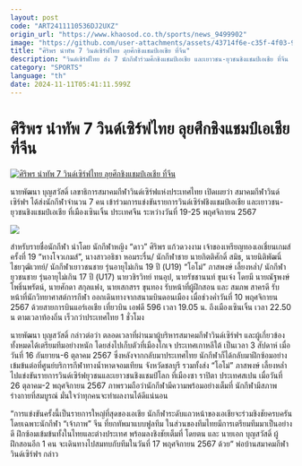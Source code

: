 ```yaml
---
layout: post
code: "ART2411110536DJ2UXZ"
origin_url: "https://www.khaosod.co.th/sports/news_9499902"
image: "https://github.com/user-attachments/assets/43714f6e-c35f-4f03-9a9f-0837f4d0b1ab"
title: "ศิริพร นำทัพ 7 วินด์เซิร์ฟไทย ลุยศึกชิงแชมป์เอเชีย ที่จีน"
description: "วินด์เซิร์ฟไทย ส่ง 7 นักกีฬาร่วมศึกชิงแชมป์เอเชีย และเยาวชน-ยุวชนชิงแชมป์เอเชีย ที่จีน นำโดย ศิริพร แก้วดวงงาม ดาวดังทีมชาติไทย"
category: "SPORTS"
language: "th"
date: 2024-11-11T05:41:11.599Z
---
```


# ศิริพร นำทัพ 7 วินด์เซิร์ฟไทย ลุยศึกชิงแชมป์เอเชีย ที่จีน

[![ศิริพร นำทัพ 7 วินด์เซิร์ฟไทย ลุยศึกชิงแชมป์เอเชีย ที่จีน](https://www.khaosod.co.th/wpapp/uploads/2024/11/nmj.jpg "ศิริพร นำทัพ 7 วินด์เซิร์ฟไทย ลุยศึกชิงแชมป์เอเชีย ที่จีน")](https://www.khaosod.co.th/wpapp/uploads/2024/11/nmj.jpg)

นายพัฒนา บุญสวัสดิ์ เลขาธิการสมาคมกีฬาวินด์เซิร์ฟแห่งประเทศไทย เปิดเผยว่า สมาคมกีฬาวินด์เซิร์ฟฯ ได้ส่งนักกีฬาจำนวน 7 คน เข้าร่วมการแข่งขันรายการวินด์เซิร์ฟชิงแชมป์เอเชีย และเยาวชน-ยุวชนชิงแชมป์เอเชีย ที่เมืองเซินเจิ้น ประเทศจีน ระหว่างวันที่ 19-25 พฤศจิกายน 2567

![](https://www.khaosod.co.th/wpapp/uploads/2024/11/S__15392809_0.jpg)

สำหรับรายชื่อนักกีฬา นำโดย นักกีฬาหญิง “ดาว” ศิริพร แก้วดวงงาม เจ้าของเหรียญทองเอเชี่ยนเกมส์ ครั้งที่ 19 “หางโจวเกมส์”, นางสาวอธิชา หอมระรื่น/ นักกีฬาชาย นายกิตติศักดิ์ สมิธ, นายนิติพัฒนิ์ ไชยวุฒิเวทย์/ นักกีฬาเยาวชนชาย รุ่นอายุไม่เกิน 19 ปี (U19) “โอโม่” ภาสพงษ์ เลี้ยงหล่ำ/ นักกีฬายุวชนชาย รุ่นอายุไม่เกิน 17 ปี (U17) นายวชิรวิทย์ ทนอุป, นายรัชชานนท์ ขุนเจ๋ง โดยมี นายณัฐพงษ์ โพธิ์นพรัตน์, นายศักดา สกุลแฟง, นายเสกสรร ขุนทอง รับหน้าที่ผู้ฝึกสอน และ สมภพ สาครดี รับหน้าที่นักวิทยาศาสต์การกีฬา ออกเดินทางจากสนามบินดอนเมือง เมื่อช่วงค่ำวันที่ 10 พฤศจิกายน 2567 ด้วยสายการบินแอร์เอเชีย เที่ยวบิน เอฟดี 596 เวลา 19.05 น. ถึงเมืองเซินเจิ้น เวลา 22.50 น ตามเวลาท้องถิ่น เร็วกว่าประเทศไทย 1 ชั่วโมง

นายพัฒนา บุญสวัสดิ์ กล่าวต่อว่า ตลอดเวลาที่ผ่านมาผู้บริหารสมาคมกีฬาวินด์เซิร์ฟฯ และผู้เกี่ยวข้องทั้งหมดได้เตรียมทีมอย่างหนัก โดยส่งไปเก็บตัวที่เมืองโกเจ ประเทศเกาหลีใต้ เป็นเวลา 3 สัปดาห์ เมื่อวันที่ 16 กันยายน-6 ตุลาคม 2567 ซึ่งหลังจากกลับมาประเทศไทย นักกีฬาก็ได้กลับมาฝึกซ้อมอย่างเข้มข้นต่อที่ศูนย์บริการกีฬาทางน้ำหาดจอมเทียน จังหวัดชลบุรี รวมทั้งส่ง “โอโม่” ภาสพงษ์ เลี้ยงหล่ำ ไปแข่งขันรายการวินด์เซิร์ฟยุวชนและเยาวชนชิงแชมป์โลก ที่เมืองซา ราปิตา ประเทศสเปน เมื่อวันที่ 26 ตุลาคม-2 พฤศจิกายน 2567 ภาพรวมถือว่านักกีฬามีความพร้อมอย่างเต็มที่ นักกีฬามีสภาพร่างกายที่สมบูรณ์ มั่นใจว่าทุกคนจะทำผลงานได้ดีแน่นอน

“การแข่งขันครั้งนี้เป็นรายการใหญ่ที่สุดของเอเชีย นักกีฬาระดับแถวหน้าของเอเชียจะร่วมชิงชัยครบครัน โดยเฉพาะนักกีฬา “เจ้าภาพ” จีน ที่ยกทัพมาแบบฟูลทีม ในส่วนของทีมไทยมีการเตรียมทีมมาเป็นอย่างดี ฝึกซ้อมเข้มข้นทั้งในไทยและต่างประเทศ พร้อมลงชิงชัยเต็มที่ โดยตน และ นายเอก บุญสวัสดิ์ ผู้ฝึกสอนอีก 1 คน จะเดินทางไปสมทบกับทีมในวันที่ 17 พฤศจิกายน 2567 ด้วย“ พ่อบ้านสมาคมกีฬาวินด์เซิร์ฟฯ กล่าว
